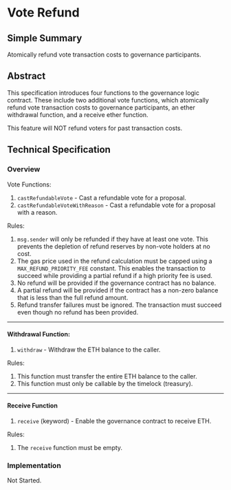 # Vote Refund

## Simple Summary

Atomically refund vote transaction costs to governance participants.

## Abstract

This specification introduces four functions to the governance logic contract. These include two additional vote functions, which atomically refund vote transaction costs to governance participants, an ether withdrawal function, and a receive ether function.

This feature will NOT refund voters for past transaction costs.

## Technical Specification

### Overview

Vote Functions:

1. `castRefundableVote` - Cast a refundable vote for a proposal.
2. `castRefundableVoteWithReason` - Cast a refundable vote for a proposal with a reason.

Rules:

1. `msg.sender` will only be refunded if they have at least one vote. This prevents the depletion of refund reserves by non-vote holders at no cost.
2. The gas price used in the refund calculation must be capped using a `MAX_REFUND_PRIORITY_FEE` constant. This enables the transaction to succeed while providing a partial refund if a high priority fee is used.
3. No refund will be provided if the governance contract has no balance.
4. A partial refund will be provided if the contract has a non-zero balance that is less than the full refund amount.
5. Refund transfer failures must be ignored. The transaction must succeed even though no refund has been provided.

---

#### Withdrawal Function:

1. `withdraw` - Withdraw the ETH balance to the caller.

Rules:

1. This function must transfer the entire ETH balance to the caller.
2. This function must only be callable by the timelock (treasury).

---

#### Receive Function

1. `receive` (keyword) - Enable the governance contract to receive ETH.

Rules:

1. The `receive` function must be empty.

### Implementation

Not Started.
